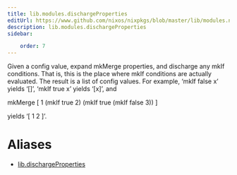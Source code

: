 ```yaml
---
title: lib.modules.dischargeProperties
editUrl: https://www.github.com/nixos/nixpkgs/blob/master/lib/modules.nix#L900C25
description: lib.modules.dischargeProperties
sidebar:

    order: 7
---
```


Given a config value, expand mkMerge properties, and discharge
any mkIf conditions.  That is, this is the place where mkIf
conditions are actually evaluated.  The result is a list of
config values.  For example, ‘mkIf false x’ yields ‘[]’,
‘mkIf true x’ yields ‘[x]’, and

mkMerge [ 1 (mkIf true 2) (mkIf true (mkIf false 3)) ]

yields ‘[ 1 2 ]’.


# Aliases

- [lib.dischargeProperties](/nix-doc-comments/reference/lib/lib-dischargeProperties)


